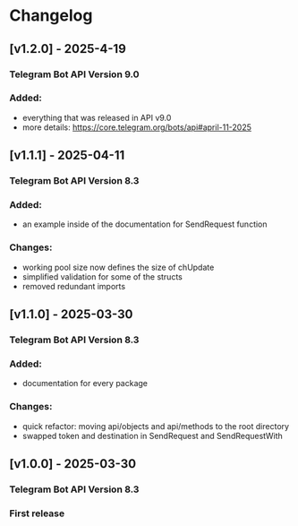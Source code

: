 # Changelog

## [v1.2.0] - 2025-4-19
### Telegram Bot API Version 9.0
### Added: 
- everything that was released in API v9.0
- more details: https://core.telegram.org/bots/api#april-11-2025

## [v1.1.1] - 2025-04-11
### Telegram Bot API Version 8.3
### Added:
- an example inside of the documentation for SendRequest function
### Changes:
- working pool size now defines the size of chUpdate
- simplified validation for some of the structs
- removed redundant imports

## [v1.1.0] - 2025-03-30
### Telegram Bot API Version 8.3
### Added:
- documentation for every package
### Changes:
- quick refactor: moving api/objects and api/methods to the root directory
- swapped token and destination in SendRequest and SendRequestWith

## [v1.0.0] - 2025-03-30
### Telegram Bot API Version 8.3
### First release
